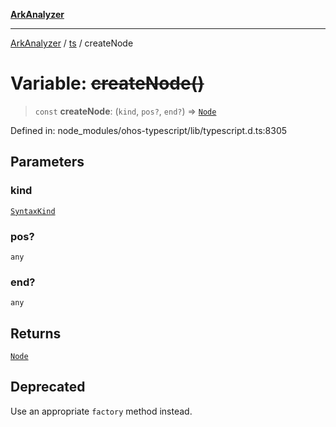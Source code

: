 [**ArkAnalyzer**](../../../../README.md)

***

[ArkAnalyzer](../../../../globals.md) / [ts](../README.md) / createNode

# Variable: ~~createNode()~~

> `const` **createNode**: (`kind`, `pos?`, `end?`) => [`Node`](../interfaces/Node.md)

Defined in: node\_modules/ohos-typescript/lib/typescript.d.ts:8305

## Parameters

### kind

[`SyntaxKind`](../enumerations/SyntaxKind.md)

### pos?

`any`

### end?

`any`

## Returns

[`Node`](../interfaces/Node.md)

## Deprecated

Use an appropriate `factory` method instead.
